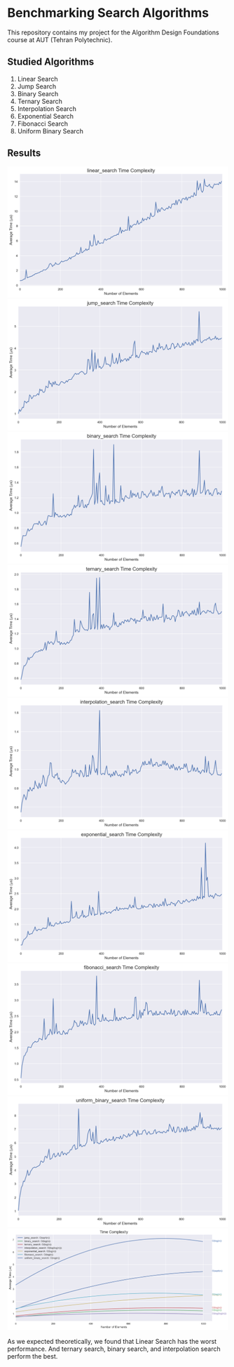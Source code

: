 # Benchmarking Search Algorithms

This repository contains my project for the Algorithm Design Foundations course
at AUT (Tehran Polytechnic).

## Studied Algorithms

1. Linear Search
2. Jump Search
3. Binary Search
4. Ternary Search
5. Interpolation Search
6. Exponential Search
7. Fibonacci Search
8. Uniform Binary Search

## Results

![Linear Search](./screenshots/linear_raw.png)
![Jump Search](./screenshots/jump_raw.png)
![Binary Search](./screenshots/binary_raw.png)
![Ternary Search](./screenshots/ternary_raw.png)
![Interpolation Search](./screenshots/interpolation_raw.png)
![Exponential Search](./screenshots/exponential_raw.png)
![Fibonacci Search](./screenshots/fibonacci_raw.png)
![Uniform Binary Search](./screenshots/uniform_binary_raw.png)
![Smoothed Results](./screenshots/smoothed.png)

As we expected theoretically, we found that Linear Search has the worst
performance. And ternary search, binary search, and interpolation search perform
the best.
